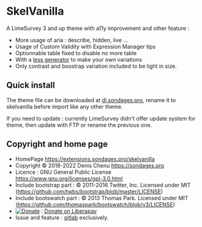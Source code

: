 # SkelVanilla

A LimeSurvey 3 and up theme with a11y improvement and other feature :

* More usage of aria : describe, hidden, live …
* Usage of Custom Validity with Expression Manager tips
* Optionnable table fixed to disable no more table
* With a [less generator](https://gitlab.com/SondagesPro/SurveyThemes/less-skelvanilla) to make your own variations
* Only contrast and boostrap variation included to be light in size.

## Quick install

The theme file can be downloaded at [dl.sondages.pro](https://dl.sondages.pro/skelvanilla-light.zip), rename it to skelvanilla before import like any other theme.

If you need to update : currently LimeSurvey didn't offer update system for theme, then update with FTP or rename the previous one.

## Copyright and home page

- HomePage <https://extensions.sondages.pro/skelvanilla>
- Copyright © 2018-2022 Denis Chenu <https://sondages.pro>
- Licence : GNU General Public License <https://www.gnu.org/licenses/gpl-3.0.html>
- Include bootstrap part : © 2011-2016 Twitter, Inc. Licensed under MIT (https://github.com/twbs/bootstrap/blob/master/LICENSE)
- Include bootswatch part : © 2013 Thomas Park. Licensed under MIT (https://github.com/thomaspark/bootswatch/blob/v3/LICENSE)
- [![Donate](https://liberapay.com/assets/widgets/donate.svg)](https://liberapay.com/SondagesPro/) : [Donate on Liberapay](https://liberapay.com/SondagesPro/)
- Issue and feature : [gitlab](https://gitlab.com/SondagesPro/SurveyThemes/skelvanilla/issues) exclusively.
